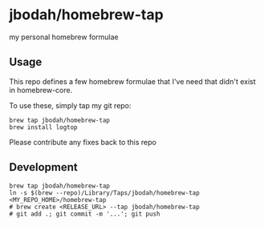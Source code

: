 # jbodah/homebrew-tap

my personal homebrew formulae

## Usage

This repo defines a few homebrew formulae that I've need that didn't exist in homebrew-core.

To use these, simply tap my git repo:

```
brew tap jbodah/homebrew-tap
brew install logtop
```

Please contribute any fixes back to this repo

## Development

```
brew tap jbodah/homebrew-tap
ln -s $(brew --repo)/Library/Taps/jbodah/homebrew-tap <MY_REPO_HOME>/homebrew-tap
# brew create <RELEASE_URL> --tap jbodah/homebrew-tap
# git add .; git commit -m '...'; git push
```
